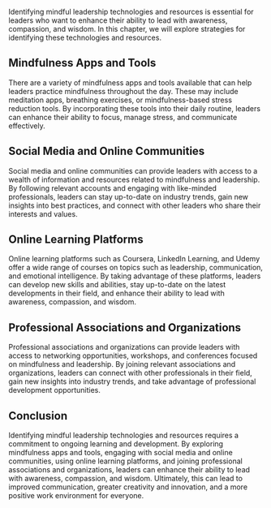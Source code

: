 
Identifying mindful leadership technologies and resources is essential for leaders who want to enhance their ability to lead with awareness, compassion, and wisdom. In this chapter, we will explore strategies for identifying these technologies and resources.

Mindfulness Apps and Tools
--------------------------

There are a variety of mindfulness apps and tools available that can help leaders practice mindfulness throughout the day. These may include meditation apps, breathing exercises, or mindfulness-based stress reduction tools. By incorporating these tools into their daily routine, leaders can enhance their ability to focus, manage stress, and communicate effectively.

Social Media and Online Communities
-----------------------------------

Social media and online communities can provide leaders with access to a wealth of information and resources related to mindfulness and leadership. By following relevant accounts and engaging with like-minded professionals, leaders can stay up-to-date on industry trends, gain new insights into best practices, and connect with other leaders who share their interests and values.

Online Learning Platforms
-------------------------

Online learning platforms such as Coursera, LinkedIn Learning, and Udemy offer a wide range of courses on topics such as leadership, communication, and emotional intelligence. By taking advantage of these platforms, leaders can develop new skills and abilities, stay up-to-date on the latest developments in their field, and enhance their ability to lead with awareness, compassion, and wisdom.

Professional Associations and Organizations
-------------------------------------------

Professional associations and organizations can provide leaders with access to networking opportunities, workshops, and conferences focused on mindfulness and leadership. By joining relevant associations and organizations, leaders can connect with other professionals in their field, gain new insights into industry trends, and take advantage of professional development opportunities.

Conclusion
----------

Identifying mindful leadership technologies and resources requires a commitment to ongoing learning and development. By exploring mindfulness apps and tools, engaging with social media and online communities, using online learning platforms, and joining professional associations and organizations, leaders can enhance their ability to lead with awareness, compassion, and wisdom. Ultimately, this can lead to improved communication, greater creativity and innovation, and a more positive work environment for everyone.
